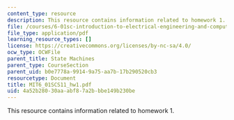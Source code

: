 ```yaml
---
content_type: resource
description: This resource contains information related to homework 1.
file: /courses/6-01sc-introduction-to-electrical-engineering-and-computer-science-i-spring-2011/4a52b28030aaabf87a2bbbe149b230be_MIT6_01SCS11_hw1.pdf
file_type: application/pdf
learning_resource_types: []
license: https://creativecommons.org/licenses/by-nc-sa/4.0/
ocw_type: OCWFile
parent_title: State Machines
parent_type: CourseSection
parent_uid: b0e7778a-9914-9a75-aa7b-17b290520cb3
resourcetype: Document
title: MIT6_01SCS11_hw1.pdf
uid: 4a52b280-30aa-abf8-7a2b-bbe149b230be
---
```

This resource contains information related to homework 1.